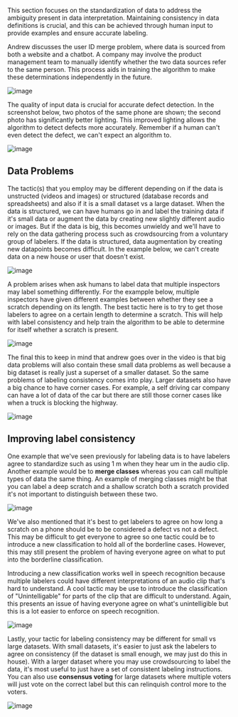 This section focuses on the standardization of data to address the ambiguity present in data interpretation. Maintaining consistency in data definitions is crucial, and this can be achieved through human input to provide examples and ensure accurate labeling.

Andrew discusses the user ID merge problem, where data is sourced from both a website and a chatbot. A company may involve the product management team to manually identify whether the two data sources refer to the same person. This process aids in training the algorithm to make these determinations independently in the future.

![image](https://github.com/user-attachments/assets/76c2cfb5-79fa-4752-ac7d-16ca2baf5fc1)

The quality of input data is crucial for accurate defect detection. In the screenshot below, two photos of the same phone are shown; the second photo has significantly better lighting. This improved lighting allows the algorithm to detect defects more accurately.  Remember if a human can't even detect the defect, we can't expect an algorithm to.

![image](https://github.com/user-attachments/assets/4af772dc-3689-4616-b277-da0962679ab0)

## Data Problems

The tactic(s) that you employ may be different depending on if the data is unstructed (videos and images) or structured (database records and spreadsheets) and also if it is a small dataset vs a large dataset. When the data is structured, we can have humans go in and label the training data if it's small data or augment the data by creating new slightly different audio or images. But if the data is big, this becomes unwieldy and we'll have to rely on the data gathering process such as crowdsourcing from a voluntary group of labelers. If the data is structured, data augmentation by creating new datapoints becomes difficult. In the example below, we can't create data on a new house or user that doesn't exist.

![image](https://github.com/user-attachments/assets/de34b3d1-84dc-4ed7-8845-c34b840c6c33)

A problem arises when ask humans to label data that multiple inspectors may label something differently. For the exampple below, multiple inspectors have given different examples between whether they see a scratch depending on its length. The best tactic here is to try to get those labelers to agree on a certain length to determine a scratch. This will help with label consistency and help train the algorithm to be able to determine for itself whether a scratch is present.

![image](https://github.com/user-attachments/assets/7b8549e4-8a25-4d95-a58f-6f01651b40c9)

The final this to keep in mind that andrew goes over in the video is that big data problems will also contain these small data problems as well because a big dataset is really just a superset of a smaller dataset. So the same problems of labeling consistency comes into play. Larger datasets also have a big chance to have corner cases. For example, a self driving car company can have a lot of data of the car but there are still those corner cases like when a truck is blocking the highway.

![image](https://github.com/user-attachments/assets/62efdc1a-29af-4dea-9da0-0b05d0df8d0a)

## Improving label consistency

One example that we've seen previously for labeling data is to have labelers agree to standardize such as using 1 m when they hear um in the audio clip. Another example would be to **merge classes** whereas you can call multiple types of data the same thing. An example of merging classes might be that you can label a deep scratch and a shallow scratch both a scratch provided it's not important to distinguish between these two.

![image](https://github.com/user-attachments/assets/45fc0cf9-72a2-4eeb-98eb-0b520cf8ed32)

We've also mentioned that it's best to get labelers to agree on how long a scratch on a phone should be to be considered a defect vs not a defect. This may be difficult to get everyone to agree so one tactic could be to introduce a new classification to hold all of the borderline cases. However, this may still present the problem of having everyone agree on what to put into the borderline classification.

Introducing a new classification works well in speech recognition because multiple labelers could have different interpretations of an audio clip that's hard to understand. A cool tactic may be use to introduce the classification of "Unintelligable" for parts of the clip that are difficult to understand. Again, this presents an issue of having everyone agree on what's unintelligible but this is a lot easier to enforce on speech recognition.

![image](https://github.com/user-attachments/assets/5ef4a9e5-2b29-4fa1-ad5d-432c1cdd16a5)

Lastly, your tactic for labeling consistency may be different for small vs large datasets. With small datasets, it's easier to just ask the labelers to agree on consistency (if the dataset is small enough, we may just do this in house). With a larger dataset where you may use crowdsourcing to label the data, it's most useful to just have a set of consistent labeling instructions. You can also use **consensus voting** for large datasets where multiple voters will just vote on the correct label but this can relinquish control more to the voters.

![image](https://github.com/user-attachments/assets/5a2e3e15-4710-4097-a9c2-e79ad1774369)
